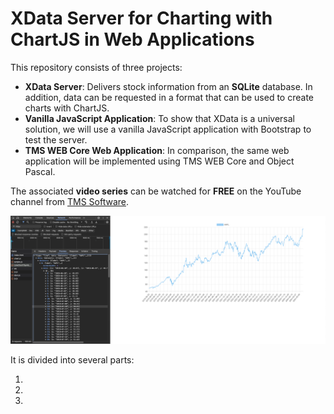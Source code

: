 # XData Server for Charting with ChartJS in Web Applications

This repository consists of three projects:

- **XData Server**: Delivers stock information from an **SQLite** database. In addition, data can be requested in a format that can be used to create charts with ChartJS.
- **Vanilla JavaScript Application**: To show that XData is a universal solution, we will use a vanilla JavaScript application with Bootstrap to test the server.
- **TMS WEB Core Web Application**: In comparison, the same web application will be implemented using TMS WEB Core and Object Pascal.

The associated **video series** can be watched for **FREE** on the YouTube channel from [TMS Software](https://www.youtube.com/tmssoftwaretv). 

![Screenshot of the web application running in Google Chrome](./webcore/content.png)

It is divided into several parts:

1. 
2.
3.